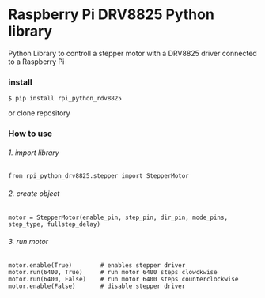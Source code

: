 # Raspberry Pi DRV8825 Python library 
Python Library to controll a stepper motor with a DRV8825 driver connected to a Raspberry Pi

### install
```
$ pip install rpi_python_rdv8825
```
or clone repository

### How to use

###### 1. import library

```
from rpi_python_drv8825.stepper import StepperMotor
```

###### 2. create object

```
motor = StepperMotor(enable_pin, step_pin, dir_pin, mode_pins, step_type, fullstep_delay)
```

###### 3. run motor
```
motor.enable(True)        # enables stepper driver
motor.run(6400, True)     # run motor 6400 steps clowckwise
motor.run(6400, False)    # run motor 6400 steps counterclockwise
motor.enable(False)       # disable stepper driver
```
